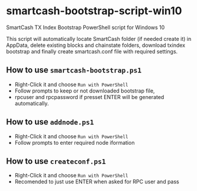# smartcash-bootstrap-script-win10
SmartCash TX Index Bootstrap PowerShell script for Windows 10

This script will automatically locate SmartCash folder (if needed create it) in AppData, delete existing blocks and chainstate folders, download txindex bootstrap and finally create smartcash.conf file with required settings.

## How to use `smartcash-bootstrap.ps1`
- Right-Click it and choose `Run with PowerShell`
- Follow prompts to keep or not downloaded bootstrap file,
- rpcuser and rpcpassword if presset ENTER will be generated automatically.

## How to use `addnode.ps1`
- Right-Click it and choose `Run with PowerShell`
- Follow prompts to enter required node iformation

## How to use `createconf.ps1`
- Right-Click it and choose `Run with PowerShell`
- Recomended to just use ENTER when asked for RPC user and pass
